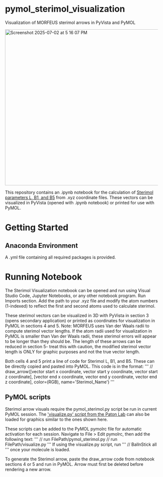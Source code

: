 # pymol_sterimol_visualization
Visualization of MORFEUS sterimol arrows in PyVista and PyMOL

<img width="512" alt="Screenshot 2025-07-02 at 5 16 07 PM" src="https://github.com/user-attachments/assets/65410da3-2154-4c2b-8658-bc35466dbdd7" />


This repository contains an .ipynb notebook for the calculation of [Sterimol parameters L, B1, and B5](https://digital-chemistry-laboratory.github.io/morfeus/) from .xyz coordinate files. These vectors can be visualized in PyVista (opened with .ipynb notebook) or printed for use with PyMOL. 

# Getting Started
## Anaconda Environment
A .yml file containing all required packages is provided. 

# Running Notebook
The Sterimol Visualization notebook can be opened and run using Visual Studio Code, Jupyter Notebooks, or any other notebook program. Run Imports section. 
Add the path to your .xyz file and modify the atom numbers (1-indexed) to reflect the first and second atoms used to calculate sterimol. 

These sterimol vectors can be visualized in 3D with PyVista in section 3 (opens secondary application) or printed as coordinates for visualization in PyMOL in sections 4 and 5.
Note: MORFEUS uses Van der Waals radii to compute sterimol vector lengths. If the atom radii used for visualization in PyMOL is smaller than Van der Waals radii, these sterimol errors will appear to be longer than they should be. The length of these arrows can be reduced in section 5- treat this with caution, the modified sterimol vector length is ONLY for graphic purposes and not the true vector length. 

Both cells 4 and 5 print a line of code for Sterimol L, B1, and B5. These can be directly copied and pasted into PyMOL. This code is in the format:
'''
// draw_arrow([vector start x coordinate, vector start y coordinate, vector start z coordinate], [vector end x coordinate, vector end y coordinate, vector end z coordinate], color=(RGB), name='Sterimol_Name')
'''

## PyMOL scripts 
Sterimol arrow visuals require the pymol_sterimol.py script be run in current PyMOL session. 
The ['visualize.py' script from the Paton Lab](https://github.com/patonlab/wSterimol/blob/master/wsterimol/visualize.py) can also be loaded for graphics similar to the ones shown here.

These scripts can be added to the PyMOL pymolrc file for automatic activation for each session. Navigate to File > Edit pymolrc, then add the following text:
'''
// run FilePath/pymol_sterimol.py
// run FilePath/visualize.py
'''
If using the visualize.py script, run
'''
// BallnStick all
'''
once your molecule is loaded. 

To generate the Sterimol arrow, paste the draw_arrow code from notebook sections 4 or 5 and run in PyMOL. Arrow must first be deleted before rendering a new arrow. 

